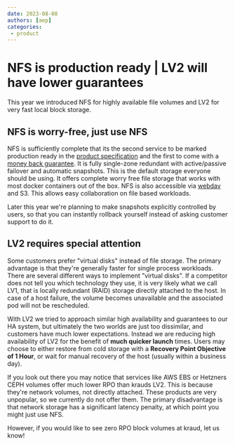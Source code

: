 ```yaml
---
date: 2023-08-08
authors: [aep]
categories:
 - product
---
```


# NFS is production ready | LV2 will have lower guarantees

This year we introduced NFS for highly available file volumes and LV2 for very fast local block storage.

## NFS is worry-free, just use NFS

NFS is sufficiently complete that its the second service to be marked production ready in the
[product specification](/product/specification/) and the first to come with a [money back guarantee](/product/sla/).
It is fully single-zone redundant with active/passive failover and automatic snapshots. This is the default storage everyone should be using.
It offers complete worry free file storage that works with most docker containers out of the box. NFS is also accessible via [webdav](http:/quickstart/volumes/#webdav-access) and S3.
This allows easy collaboration on file based workloads.

Later this year we're planning to make snapshots explicitly controlled by users, so that you can instantly rollback yourself instead of asking customer support to do it.


## LV2 requires special attention

Some customers prefer "virtual disks" instead of file storage. The primary advantage is that they're generally faster for single process workloads.
There are several different ways to implement "virtual disks". If a competitor does not tell you which technology they use,
it is very likely what we call LV1, that is locally redundant (RAID) storage directly attached to the host.
In case of a host failure, the volume becomes unavailable and the associated pod will not be rescheduled.

With LV2 we tried to approach similar high availability and guarantees to our HA system,
but ultimately the two worlds are just too dissimilar, and customers have much lower expectations.
Instead we are reducing high availability of LV2 for the benefit of **much quicker launch** times.
Users may choose to either restore from cold storage with a **Recovery Point Objective of 1 Hour**, or wait for manual recovery of the host (usually within a business day).

If you look out there you may notice that services like AWS EBS or Hetzners CEPH volumes offer much lower RPO than krauds LV2.
This is because they're network volumes, not directly attached. These products are very unpopular, so we currently do not offer them.
The primary disadvantage is that network storage has a significant latency penalty, at which point you might just use NFS.

However, if you would like to see zero RPO block volumes at kraud, let us know!
